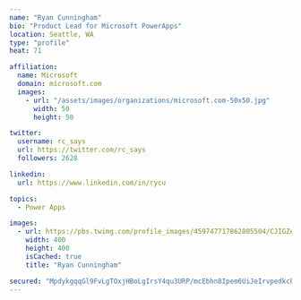 ```yaml
---
name: "Ryan Cunningham"
bio: "Product Lead for Microsoft PowerApps"
location: Seattle, WA
type: "profile"
heat: 71

affiliation:
  name: Microsoft
  domain: microsoft.com
  images:
    - url: "/assets/images/organizations/microsoft.com-50x50.jpg"
      width: 50
      height: 50

twitter:
  username: rc_says
  url: https://twitter.com/rc_says
  followers: 2628

linkedin:
  url: https://www.linkedin.com/in/rycu

topics:
  - Power Apps

images:
  - url: https://pbs.twimg.com/profile_images/459747717862805504/CJIGZejd_400x400.png
    width: 400
    height: 400
    isCached: true
    title: "Ryan Cunningham"

secured: "MpdykgqqGl9FvLgTOxjHBoLgIrsY4qu3URP/mcEbhn8Ipem6UiJeIrvpedkcPfLCbARQLaLcoPw/EMoK/cIZXpF3BH+EMFAbVQVnelRPMRIlYffcFTcFaRYB+MThIk+v4GmPYd/G0+b2FfhS6YAtEhsfqJTIwoL5bx2ZIS6L4yxOBgJYyxqGIr3YuPIAknhvmK/PskSBk02UmfjTB51OGIvfMkEkQtY074l8+VOt6Jxo0NB+r0+9OF6T7f2fXJT3biqJ7Bs2AqWKwj6G5FVLC4dCejd9N6Lrgn9Sa6M9cvHpisxul9mLsBgXTC8BJ4cLrGxp+lJHfAAf46skd9MCU4ncgAR/RI24kEPLGgpwfDoRN5XY6BH8FfAR1JLKPuOH8Tym2xfzawbqcEqweuvNaL8K6CW/Huk2fFYyIy2H9ZU=;k9qpDF/KCRgtxe8nJAQP8Q=="
---
```


